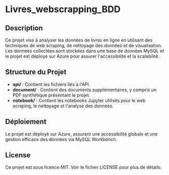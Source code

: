 # Livres_webscrapping_BDD

## Description

Ce projet vise à analyser les données de livres en ligne en utilisant des techniques de web scraping, de nettoyage des données et de visualisation. Les données collectées sont stockées dans une base de données MySQL et le projet est déployé sur Azure pour assurer l'accessibilité et la scalabilité.

## Structure du Projet

- **api/** : Contient les fichiers liés à l'API.
- **document/** : Contient des documents supplémentaires, y compris un PDF synthétique présentant le projet.
- **notebook/** : Contient les notebooks Jupyter utilisés pour le web scraping, le nettoyage et l'analyse des données.

## Déploiement

Le projet est déployé sur Azure, assurant une accessibilité globale et une gestion efficace des données via MySQL Workbench.

## License

Ce projet est sous licence MIT. Voir le fichier LICENSE pour plus de détails.

